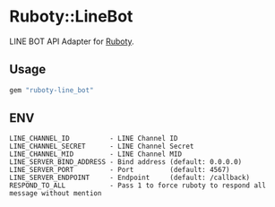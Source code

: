 # Ruboty::LineBot

LINE BOT API Adapter for [Ruboty](https://github.com/r7kamura/ruboty).

## Usage

```ruby
gem "ruboty-line_bot"
```

## ENV
```
LINE_CHANNEL_ID          - LINE Channel ID
LINE_CHANNEL_SECRET      - LINE Channel Secret
LINE_CHANNEL_MID         - LINE Channel MID
LINE_SERVER_BIND_ADDRESS - Bind address (default: 0.0.0.0)
LINE_SERVER_PORT         - Port         (default: 4567)
LINE_SERVER_ENDPOINT     - Endpoint     (default: /callback)
RESPOND_TO_ALL           - Pass 1 to force ruboty to respond all message without mention
```

